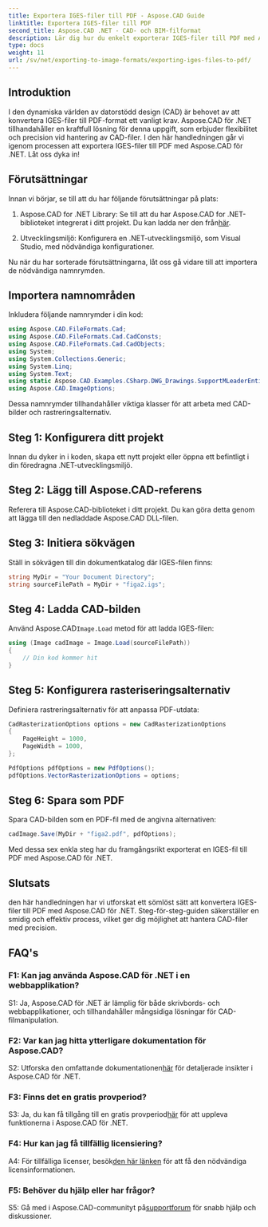 ```yaml
---
title: Exportera IGES-filer till PDF - Aspose.CAD Guide
linktitle: Exportera IGES-filer till PDF
second_title: Aspose.CAD .NET - CAD- och BIM-filformat
description: Lär dig hur du enkelt exporterar IGES-filer till PDF med Aspose.CAD för .NET. Följ vår steg-för-steg-guide för exakt CAD-filmanipulation.
type: docs
weight: 11
url: /sv/net/exporting-to-image-formats/exporting-iges-files-to-pdf/
---
```

## Introduktion

I den dynamiska världen av datorstödd design (CAD) är behovet av att konvertera IGES-filer till PDF-format ett vanligt krav. Aspose.CAD för .NET tillhandahåller en kraftfull lösning för denna uppgift, som erbjuder flexibilitet och precision vid hantering av CAD-filer. I den här handledningen går vi igenom processen att exportera IGES-filer till PDF med Aspose.CAD för .NET. Låt oss dyka in!

## Förutsättningar

Innan vi börjar, se till att du har följande förutsättningar på plats:

1.  Aspose.CAD for .NET Library: Se till att du har Aspose.CAD for .NET-biblioteket integrerat i ditt projekt. Du kan ladda ner den från[här](https://releases.aspose.com/cad/net/).

2. Utvecklingsmiljö: Konfigurera en .NET-utvecklingsmiljö, som Visual Studio, med nödvändiga konfigurationer.

Nu när du har sorterade förutsättningarna, låt oss gå vidare till att importera de nödvändiga namnrymden.

## Importera namnområden

Inkludera följande namnrymder i din kod:

```csharp
using Aspose.CAD.FileFormats.Cad;
using Aspose.CAD.FileFormats.Cad.CadConsts;
using Aspose.CAD.FileFormats.Cad.CadObjects;
using System;
using System.Collections.Generic;
using System.Linq;
using System.Text;
using static Aspose.CAD.Examples.CSharp.DWG_Drawings.SupportMLeaderEntityForDWGFormat;
using Aspose.CAD.ImageOptions;
```

Dessa namnrymder tillhandahåller viktiga klasser för att arbeta med CAD-bilder och rastreringsalternativ.

## Steg 1: Konfigurera ditt projekt

Innan du dyker in i koden, skapa ett nytt projekt eller öppna ett befintligt i din föredragna .NET-utvecklingsmiljö.

## Steg 2: Lägg till Aspose.CAD-referens

Referera till Aspose.CAD-biblioteket i ditt projekt. Du kan göra detta genom att lägga till den nedladdade Aspose.CAD DLL-filen.

## Steg 3: Initiera sökvägen

Ställ in sökvägen till din dokumentkatalog där IGES-filen finns:

```csharp
string MyDir = "Your Document Directory";
string sourceFilePath = MyDir + "figa2.igs";
```

## Steg 4: Ladda CAD-bilden

 Använd Aspose.CAD`Image.Load` metod för att ladda IGES-filen:

```csharp
using (Image cadImage = Image.Load(sourceFilePath))
{
    // Din kod kommer hit
}
```

## Steg 5: Konfigurera rasteriseringsalternativ

Definiera rastreringsalternativ för att anpassa PDF-utdata:

```csharp
CadRasterizationOptions options = new CadRasterizationOptions
{
    PageHeight = 1000,
    PageWidth = 1000,
};

PdfOptions pdfOptions = new PdfOptions();
pdfOptions.VectorRasterizationOptions = options;
```

## Steg 6: Spara som PDF

Spara CAD-bilden som en PDF-fil med de angivna alternativen:

```csharp
cadImage.Save(MyDir + "figa2.pdf", pdfOptions);
```

Med dessa sex enkla steg har du framgångsrikt exporterat en IGES-fil till PDF med Aspose.CAD för .NET.

## Slutsats

den här handledningen har vi utforskat ett sömlöst sätt att konvertera IGES-filer till PDF med Aspose.CAD för .NET. Steg-för-steg-guiden säkerställer en smidig och effektiv process, vilket ger dig möjlighet att hantera CAD-filer med precision.


## FAQ's

### F1: Kan jag använda Aspose.CAD för .NET i en webbapplikation?

S1: Ja, Aspose.CAD för .NET är lämplig för både skrivbords- och webbapplikationer, och tillhandahåller mångsidiga lösningar för CAD-filmanipulation.

### F2: Var kan jag hitta ytterligare dokumentation för Aspose.CAD?

 S2: Utforska den omfattande dokumentationen[här](https://reference.aspose.com/cad/net/) för detaljerade insikter i Aspose.CAD för .NET.

### F3: Finns det en gratis provperiod?

 S3: Ja, du kan få tillgång till en gratis provperiod[här](https://releases.aspose.com/) för att uppleva funktionerna i Aspose.CAD för .NET.

### F4: Hur kan jag få tillfällig licensiering?

 A4: För tillfälliga licenser, besök[den här länken](https://purchase.aspose.com/temporary-license/) för att få den nödvändiga licensinformationen.

### F5: Behöver du hjälp eller har frågor?

S5: Gå med i Aspose.CAD-communityt på[supportforum](https://forum.aspose.com/c/cad/19) för snabb hjälp och diskussioner.